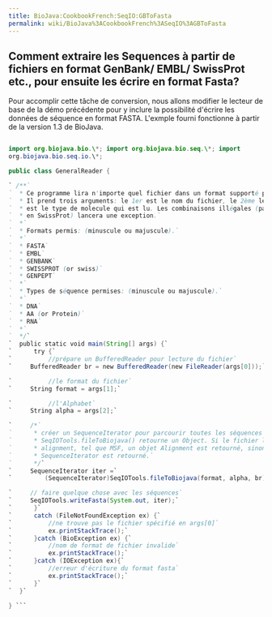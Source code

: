 ```yaml
---
title: BioJava:CookbookFrench:SeqIO:GBToFasta
permalink: wiki/BioJava%3ACookbookFrench%3ASeqIO%3AGBToFasta
---
```


Comment extraire les Sequences à partir de fichiers en format GenBank/ EMBL/ SwissProt etc., pour ensuite les écrire en format Fasta?
-------------------------------------------------------------------------------------------------------------------------------------

Pour accomplir cette tâche de conversion, nous allons modifier le
lecteur de base de la démo précédente pour y inclure la possibilité
d'écrire les données de séquence en format FASTA. L'exmple fourni
fonctionne à partir de la version 1.3 de BioJava.

```java import java.io.\*;

import org.biojava.bio.\*; import org.biojava.bio.seq.\*; import
org.biojava.bio.seq.io.\*;

public class GeneralReader {

` /**`  
`  * Ce programme lira n'importe quel fichier dans un format supporté par SeqIOTools.`  
`  * Il prend trois arguments: le 1er est le nom du fichier, le 2ème le format et le 3ème `  
`  * est le type de molecule qui est lu. Les combinaisons illégales (par ex. séquence d'ADN `  
`  * en SwissProt) lancera une exception.`  
`  *`  
`  * Formats permis: (minuscule ou majuscule).`  
`  *`  
`  * FASTA`  
`  * EMBL`  
`  * GENBANK`  
`  * SWISSPROT (or swiss)`  
`  * GENPEPT`  
`  *`  
`  * Types de séquence permises: (minuscule ou majuscule).`  
`  *`  
`  * DNA`  
`  * AA (or Protein)`  
`  * RNA`  
`  *`  
`  */`  
`  public static void main(String[] args) {`  
`      try {`  
`          //prépare un BufferedReader pour lecture du fichier`  
`     BufferedReader br = new BufferedReader(new FileReader(args[0]));`

`          //le format du fichier`  
`     String format = args[1];`

`          //l'Alphabet`  
`     String alpha = args[2];`

`     /*`  
`      * créer un SequenceIterator pour parcourir toutes les séquences du fichier.`  
`      * SeqIOTools.fileToBiojava() retourne un Object. Si le fichier lu est un`  
`      * alignment, tel que MSF, un objet Alignment est retourné, sinon un`  
`      * SequenceIterator est retourné.`  
`      */`  
`     SequenceIterator iter =`  
`         (SequenceIterator)SeqIOTools.fileToBiojava(format, alpha, br);`

`     // faire quelque chose avec les séquences`  
`     SeqIOTools.writeFasta(System.out, iter);`  
`      }`  
`      catch (FileNotFoundException ex) {`  
`          //ne trouve pas le fichier spécifié en args[0]`  
`          ex.printStackTrace();`  
`      }catch (BioException ex) {`  
`          //nom de format de fichier invalide`  
`          ex.printStackTrace();`  
`      }catch (IOException ex){`  
`          //erreur d'écriture du format fasta`  
`          ex.printStackTrace();`  
`      }`  
`  }`

} ```
